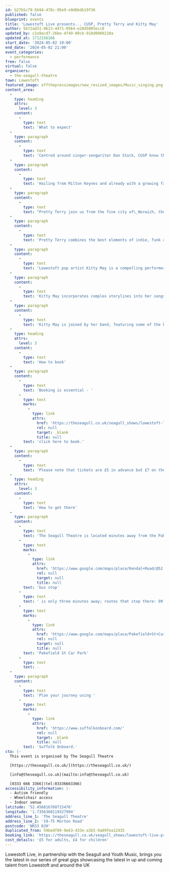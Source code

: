 ```yaml
---
id: b27b5c79-5b94-478c-95e9-e9d6bdb19f36
published: false
blueprint: events
title: 'Lowestoft Live presents... CUSP, Pretty Terry and Kitty May'
author: 5b72ad31-9613-4471-9564-e28d5005ecc0
updated_by: c2a9acd7-26be-4f49-89cb-918d0960210a
updated_at: 1712156166
start_date: '2024-05-02 19:00'
end_date: '2024-05-02 21:00'
event_categories:
  - performance
free: false
virtual: false
organisers:
  - the-seagull-theatre
town: Lowestoft
featured_image: offthepressimages/new_resized_images/Music_singing.png
content_area:
  -
    type: heading
    attrs:
      level: 3
    content:
      -
        type: text
        text: 'What to expect'
  -
    type: paragraph
    content:
      -
        type: text
        text: 'Centred around singer-songwriter Dan Stock, CUSP know their way around festival-ready anthems, intimate ballads and a broad scope of classic, melodic pop-rock songs. Across their collection of early demos and recordings ‘Songs (Vol.1-3)’ they have set out an early but clear vision of how guitar music still can feel familiar and brand new at the same time.'
  -
    type: paragraph
    content:
      -
        type: text
        text: 'Hailing from Milton Keynes and already with a growing fanbase which includes many of their peers, in 2023 they began taking their songs around the country and have been invited on tours by bands including DMA’s, The Snuts and The Sherlocks. With a series of singles ready for 2024, more music, bigger stages and headline tours await this year.'
  -
    type: paragraph
    content:
      -
        type: text
        text: "Pretty Terry join us from the fine city of\_Norwich, they are best described as 'an assortment of curvaceous lads playing the best in bass, funk and football!'"
  -
    type: paragraph
    content:
      -
        type: text
        text: 'Pretty Terry combines the best elements of indie, funk and Britpop for a layered and effortless sound.'
  -
    type: paragraph
    content:
      -
        type: text
        text: 'Lowestoft pop artist Kitty May is a compelling performer recognized for her mesmerizing tunes and poignant lyrics.'
  -
    type: paragraph
    content:
      -
        type: text
        text: 'Kitty May incorporates complex storylines into her songs, drawing influence from both her personal experiences and the outside world. Her captivating melodies and appealing hooks combine with her passionate lyrics to create an enticing blend of indie charm and pop sensibility.'
  -
    type: paragraph
    content:
      -
        type: text
        text: 'Kitty May is joined by her band, featuring some of the best bright young talents our town has to offer.'
  -
    type: heading
    attrs:
      level: 3
    content:
      -
        type: text
        text: 'How to book'
  -
    type: paragraph
    content:
      -
        type: text
        text: 'Booking is essential - '
      -
        type: text
        marks:
          -
            type: link
            attrs:
              href: 'https://theseagull.co.uk/seagull_shows/lowestoft-live-presents/'
              rel: null
              target: _blank
              title: null
        text: 'click here to book.'
  -
    type: paragraph
    content:
      -
        type: text
        text: 'Please note that tickets are £5 in advance but £7 on the door.'
  -
    type: heading
    attrs:
      level: 3
    content:
      -
        type: text
        text: 'How to get there'
  -
    type: paragraph
    content:
      -
        type: text
        text: 'The Seagull Theatre is located minutes away from the Pakefield Beach. The nearest '
      -
        type: text
        marks:
          -
            type: link
            attrs:
              href: 'https://www.google.com/maps/place/Kendal+Road/@52.4576983,1.7353206,19.01z/data=!4m23!1m16!4m15!1m6!1m2!1s0x47da1a4971b973c9:0x2c84b33fec5a721b!2sKendal+Road,+Lowestoft+NR33+0PD!2m2!1d1.7355958!2d52.4583896!1m6!1m2!1s0x47da1a4994894eb3:0x507aba8852d97178!2sThe+Seagull,+19-75+Morton+Rd,+Pakefield,+Lowestoft+NR33+0JH!2m2!1d1.7356033!2d52.4566925!3e2!3m5!1s0x47da1a497726cb69:0xa3de9b97c36f9552!8m2!3d52.458103!4d1.735413!16s%2Fg%2F1q67ckbl6'
              rel: null
              target: null
              title: null
        text: 'bus stop'
      -
        type: text
        text: ' is only three minutes away; routes that stop there: 99 Coastal Clipper, X2 Coastlink, 902 and X21 Coastlink. The closest parking is '
      -
        type: text
        marks:
          -
            type: link
            attrs:
              href: 'https://www.google.com/maps/place/Pakefield+St+Car+Park/@52.4572396,1.7325911,17.25z/data=!4m23!1m16!4m15!1m6!1m2!1s0x47da1a4971b973c9:0x2c84b33fec5a721b!2sKendal+Road,+Lowestoft+NR33+0PD!2m2!1d1.7355958!2d52.4583896!1m6!1m2!1s0x47da1a4994894eb3:0x507aba8852d97178!2sThe+Seagull,+19-75+Morton+Rd,+Pakefield,+Lowestoft+NR33+0JH!2m2!1d1.7356033!2d52.4566925!3e2!3m5!1s0x47da1b5e1c31d843:0x69c464699df856ce!8m2!3d52.4557954!4d1.7376769!16s%2Fg%2F11frs3mqjx'
              rel: null
              target: null
              title: null
        text: 'Pakefield St Car Park'
      -
        type: text
        text: .
  -
    type: paragraph
    content:
      -
        type: text
        text: 'Plan your journey using '
      -
        type: text
        marks:
          -
            type: link
            attrs:
              href: 'https://www.suffolkonboard.com/'
              rel: null
              target: _blank
              title: null
        text: 'Suffolk Onboard.'
cta: |-
  This event is organised by The Seagull Theatre

  [https://theseagull.co.uk/](https://theseagull.co.uk/)

  [info@theseagull.co.uk](mailto:info@theseagull.co.uk)

  [0333 666 3366](tel:03336663366)
accessibility_information: |-
  - Autism friendly
  - Wheelchair access
  - Indoor venue
latitude: '52.456816760715476'
longitude: '1.7356360119327994'
address_line_1: 'The Seagull Theatre'
address_line_2: '19-75 Morton Road'
postcode: 'NR33 0JH'
duplicated_from: 59bedf09-9e63-433e-a3b5-9a89fea12435
booking_link: 'https://theseagull.co.uk/seagull_shows/lowestoft-live-presents/'
cost_details: '£5 for adults, £4 for children'
---
```

Lowestoft Live, in partnership with the Seagull and Youth Music, brings you the latest in our series of great gigs showcasing the latest in up and coming talent from Lowestoft and around the UK